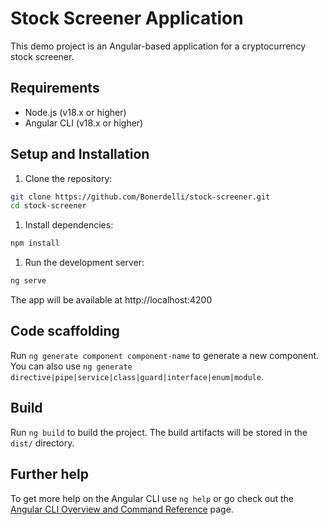 # Stock Screener Application

This demo project is an Angular-based application for a cryptocurrency stock screener.

## Requirements

- Node.js (v18.x or higher)
- Angular CLI (v18.x or higher)

## Setup and Installation

1. Clone the repository:

```bash
git clone https://github.com/Bonerdelli/stock-screener.git
cd stock-screener
```

1. Install dependencies:

```bash
npm install
```

1. Run the development server:

```bash
ng serve
```

The app will be available at http://localhost:4200

## Code scaffolding

Run `ng generate component component-name` to generate a new component. You can also use `ng generate directive|pipe|service|class|guard|interface|enum|module`.

## Build

Run `ng build` to build the project. The build artifacts will be stored in the `dist/` directory.

## Further help

To get more help on the Angular CLI use `ng help` or go check out the [Angular CLI Overview and Command Reference](https://angular.dev/tools/cli) page.
